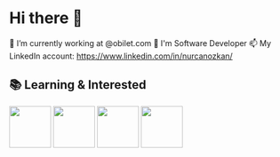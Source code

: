 # Hi there 👋

 🔭 I’m currently working at @obilet.com
 🌱 I'm Software Developer
 📫 My LinkedIn account: https://www.linkedin.com/in/nurcanozkan/




## 📚 Learning & Interested

<code><img height="75" src="https://upload.wikimedia.org/wikipedia/commons/7/7a/C_Sharp_logo.svg"></code>
<code><img height="75" src="https://image.flaticon.com/icons/svg/917/917316.svg"></code>
<code><img height="75" src="https://upload.wikimedia.org/wikipedia/commons/4/47/React.svg"></code>
<code><img height="75" src="https://image.flaticon.com/icons/svg/3288/3288086.svg"></code>
